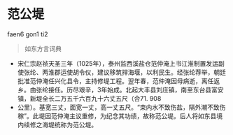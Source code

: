 # 范公堤
faen6 gon1 ti2
> 如东方言词典
- 宋仁宗赵祯天圣三年（1025年），泰州监西溪盐仓范仲淹上书江淮制置发运副使张纶、两淮郡运使胡令仪，建议移筑捍海堰，以利民生。经张纶荐举，朝廷批准范仲淹任兴化县令，主持修堤工程。翌年春，范仲淹因母病逝，离任返乡。由张纶接任。历尽艰辛，3年始成。北起大丰县刘庄镇，南至东台县富安镇，新堤全长二万五千六百九十六丈五尺（合71. 908
- 公里）。基宽三丈，面宽一丈，高一丈五尺。“束内水不致伤盐，隔外潮不致伤稼”。此堤因范仲淹主议重修，为纪念其功绩，故称范公堤。后人将如东县境内续修之海堤统称为范公堤。
